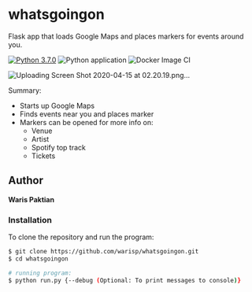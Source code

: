 # whatsgoingon
Flask app that loads Google Maps and places markers for events around you.

[![Python 3.7.0](https://img.shields.io/badge/python-3.7.0-green.svg)](https://www.python.org/downloads/release/python-370/) ![Python application](https://github.com/warisp/whatsgoingon/workflows/Python%20application/badge.svg) ![Docker Image CI](https://github.com/warisp/whatsgoingon/workflows/Docker%20Image%20CI/badge.svg?branch=master) 

![Uploading Screen Shot 2020-04-15 at 02.20.19.png…](https://user-images.githubusercontent.com/20805071/79286087-c65c1c00-7ebf-11ea-898e-65db0f76c813.png) 

Summary:
 - Starts up Google Maps
 - Finds events near you and places marker
 - Markers can be opened for more info on:
   - Venue
   - Artist
   - Spotify top track
   - Tickets

## Author
**Waris Paktian**

### Installation

To clone the repository and run the program:

```sh
$ git clone https://github.com/warisp/whatsgoingon.git
$ cd whatsgoingon

# running program:
$ python run.py {--debug (Optional: To print messages to console)}
```
